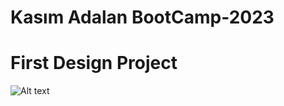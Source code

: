 # Kasım Adalan BootCamp-2023 
# First Design Project

<img
  src="/Design/Photo/homework_1.png"
  alt="Alt text"
  title="Optional title"
  style="display: inline-block; margin: 0 auto; max-width: 300px">
